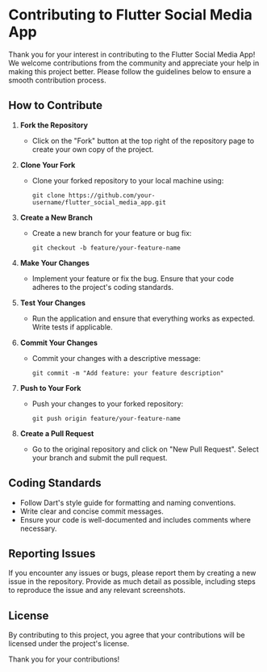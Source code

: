 # Contributing to Flutter Social Media App

Thank you for your interest in contributing to the Flutter Social Media App! We welcome contributions from the community and appreciate your help in making this project better. Please follow the guidelines below to ensure a smooth contribution process.

## How to Contribute

1. **Fork the Repository**
   - Click on the "Fork" button at the top right of the repository page to create your own copy of the project.

2. **Clone Your Fork**
   - Clone your forked repository to your local machine using:
     ```
     git clone https://github.com/your-username/flutter_social_media_app.git
     ```

3. **Create a New Branch**
   - Create a new branch for your feature or bug fix:
     ```
     git checkout -b feature/your-feature-name
     ```

4. **Make Your Changes**
   - Implement your feature or fix the bug. Ensure that your code adheres to the project's coding standards.

5. **Test Your Changes**
   - Run the application and ensure that everything works as expected. Write tests if applicable.

6. **Commit Your Changes**
   - Commit your changes with a descriptive message:
     ```
     git commit -m "Add feature: your feature description"
     ```

7. **Push to Your Fork**
   - Push your changes to your forked repository:
     ```
     git push origin feature/your-feature-name
     ```

8. **Create a Pull Request**
   - Go to the original repository and click on "New Pull Request". Select your branch and submit the pull request.

## Coding Standards

- Follow Dart's style guide for formatting and naming conventions.
- Write clear and concise commit messages.
- Ensure your code is well-documented and includes comments where necessary.

## Reporting Issues

If you encounter any issues or bugs, please report them by creating a new issue in the repository. Provide as much detail as possible, including steps to reproduce the issue and any relevant screenshots.

## License

By contributing to this project, you agree that your contributions will be licensed under the project's license.

Thank you for your contributions!
